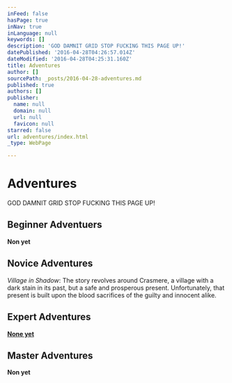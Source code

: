 ```yaml
---
inFeed: false
hasPage: true
inNav: true
inLanguage: null
keywords: []
description: 'GOD DAMNIT GRID STOP FUCKING THIS PAGE UP!'
datePublished: '2016-04-28T04:26:57.014Z'
dateModified: '2016-04-28T04:25:31.160Z'
title: Adventures
author: []
sourcePath: _posts/2016-04-28-adventures.md
published: true
authors: []
publisher:
  name: null
  domain: null
  url: null
  favicon: null
starred: false
url: adventures/index.html
_type: WebPage

---
```

# Adventures

GOD DAMNIT GRID STOP FUCKING THIS PAGE UP!

## Beginner Adventuers

**Non yet**

## Novice Adventures

_Village in Shadow_: The story revolves around Crasmere, a village with a dark stain in its past, but a safe and prosperous present. Unfortunately, that present is built upon the blood sacrifices of the guilty and innocent alike.

## Expert Adventures

**[None yet][0]**

## Master Adventures

**Non yet**

[0]: null